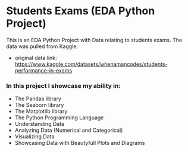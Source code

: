 # Students Exams (EDA Python Project)
This is an EDA Python Project with Data relating to students exams. The data was pulled from Kaggle.
- original data link: https://www.kaggle.com/datasets/whenamancodes/students-performance-in-exams
### In this project I showcase my ability in:
- The Pandas library
- The Seaborn library
- The Matplotlib library 
- The Python Programming Language
- Understanding Data
- Analyzing Data (Numerical and Categorical)
- Visualizing Data
- Showcasing Data with Beautyfull Plots and Diagrams
